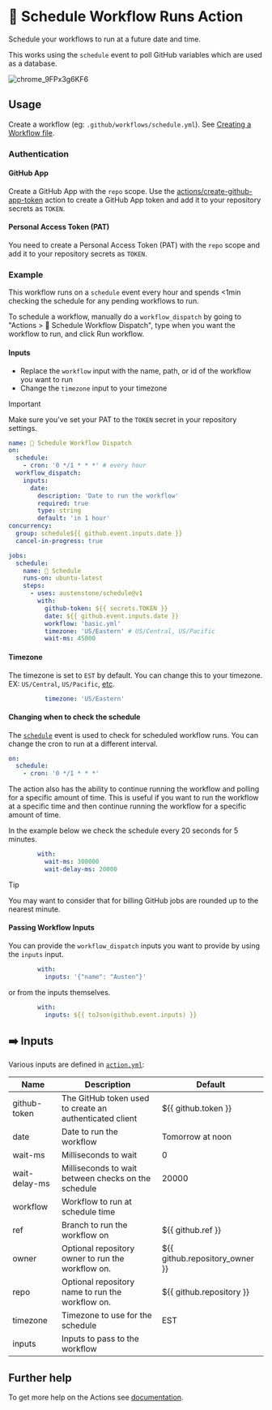 # 📅 Schedule Workflow Runs Action

Schedule your workflows to run at a future date and time.

This works using the `schedule` event to poll GitHub variables which are used as a database.

![chrome_9FPx3g6KF6](https://github.com/austenstone/schedule/assets/22425467/163e516a-e959-43e6-a867-9527f5de034f)

## Usage
Create a workflow (eg: `.github/workflows/schedule.yml`). See [Creating a Workflow file](https://help.github.com/en/articles/configuring-a-workflow#creating-a-workflow-file).

### Authentication

#### GitHub App
Create a GitHub App with the `repo` scope. Use the [actions/create-github-app-token](https://github.com/actions/create-github-app-token?tab=readme-ov-file#create-github-app-token) action to create a GitHub App token and add it to your repository secrets as `TOKEN`.

#### Personal Access Token (PAT)
You need to create a Personal Access Token (PAT) with the `repo` scope and add it to your repository secrets as `TOKEN`.

### Example

This workflow runs on a `schedule` event every hour and spends <1min checking the schedule for any pending workflows to run.

To schedule a workflow, manually do a `workflow_dispatch` by going to "Actions > 📅 Schedule Workflow Dispatch", type when you want the workflow to run, and click Run workflow.

#### Inputs

* Replace the `workflow` input with the name, path, or id of the workflow you want to run
* Change the `timezone` input to your timezone

> [!IMPORTANT]  
> Make sure you've set your PAT to the `TOKEN` secret in your repository settings.

```yml
name: 📅 Schedule Workflow Dispatch
on:
  schedule:
    - cron: '0 */1 * * *' # every hour
  workflow_dispatch:
    inputs:
      date:
        description: 'Date to run the workflow'
        required: true
        type: string
        default: 'in 1 hour'
concurrency:
  group: schedule${{ github.event.inputs.date }}
  cancel-in-progress: true

jobs:
  schedule:
    name: 📅 Schedule
    runs-on: ubuntu-latest
    steps:
      - uses: austenstone/schedule@v1
        with:
          github-token: ${{ secrets.TOKEN }}
          date: ${{ github.event.inputs.date }}
          workflow: 'basic.yml'
          timezone: 'US/Eastern' # US/Central, US/Pacific
          wait-ms: 45000
```

#### Timezone

The timezone is set to `EST` by default. You can change this to your timezone. EX: `US/Central`, `US/Pacific`, [etc](https://en.wikipedia.org/wiki/List_of_tz_database_time_zones).

```yml
          timezone: 'US/Eastern'
```

#### Changing when to check the schedule

The [`schedule`](https://docs.github.com/en/actions/using-workflows/events-that-trigger-workflows#schedule) event is used to check for scheduled workflow runs. You can change the cron to run at a different interval.

```yml
on:
  schedule:
    - cron: '0 */1 * * *'
```

The action also has the ability to continue running the workflow and polling for a specific amount of time. This is useful if you want to run the workflow at a specific time and then continue running the workflow for a specific amount of time.

In the example below we check the schedule every 20 seconds for 5 minutes.

```yml
        with:
          wait-ms: 300000
          wait-delay-ms: 20000
```

> [!TIP]
> You may want to consider that for billing GitHub jobs are rounded up to the nearest minute.

#### Passing Workflow Inputs

You can provide the `workflow_dispatch` inputs you want to provide by using the `inputs` input.

```yml
        with:
          inputs: '{"name": "Austen"}'
```

or from the inputs themselves.

```yml
        with:
          inputs: ${{ toJson(github.event.inputs) }}
```

## ➡️ Inputs
Various inputs are defined in [`action.yml`](action.yml):

| Name | Description | Default |
| --- | - | - |
| github-token | The GitHub token used to create an authenticated client | ${{ github.token }} |
| date | Date to run the workflow | Tomorrow at noon |
| wait-ms | Milliseconds to wait | 0 |
| wait-delay-ms | Milliseconds to wait between checks on the schedule | 20000 |
| workflow | Workflow to run at schedule time |  |
| ref | Branch to run the workflow on | ${{ github.ref }} |
| owner | Optional repository owner to run the workflow on. | ${{ github.repository_owner }} |
| repo | Optional repository name to run the workflow on. | ${{ github.repository }} |
| timezone | Timezone to use for the schedule | EST |
| inputs | Inputs to pass to the workflow |

<!-- 
## ⬅️ Outputs
| Name | Description |
| --- | - |
| output | The output. |
-->

## Further help
To get more help on the Actions see [documentation](https://docs.github.com/en/actions).
